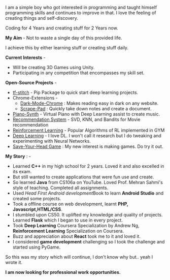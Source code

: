 I am a simple boy who got interested in programming and taught himself programming skills and continues to improve in that. I love the feeling of creating things and self-discovery.

Coding for 4 Years and creating stuff for 2 Years now.

**My Aim** - Not to waste a single day of this provided life. 

I achieve this by either learning stuff or creating stuff daily.

**Current Interests** -

 - Will be creating 3D Games using Unity.
 - Participating in any competition that encompasses my skill set.

**Open-Source Projects** - 

 - [tf-stitch](https://github.com/amifunny/tf-stitch) -  Pip Package to quick start deep learning projects.
 - Chrome-Extensions -
	 - [Dark-Mode-Chrome](https://github.com/amifunny/Dark_Mode_Chrome) : Makes reading easy in dark on any website.
	- [Scrape-Pad](https://github.com/amifunny/Scrape-Pad-Browser-Extension) : Quickly take down notes and create a document.
- [Piano-Synth](https://github.com/amifunny/Piano-Synth) - Virtual Piano with Deep Learning assist to create music.
- [Recommendation System](https://github.com/amifunny/likely) - SVD, KNN, and Bandits for Movie recommendation
- [Reinforcement Learning](https://github.com/amifunny/Reinforce_Adventure) - Popular Algorithms of RL implemented in GYM
- [Deep Learning](https://github.com/amifunny/Deep-Learning-Notebook) - I love DL. I won't call it research but I do tweaking and experimenting with Neural Networks.
- [Save-Your-Head Game](https://github.com/amifunny/Save-Your-Head) : My new interest is making games. Do try it out.
	 

**My Story** : -

 - Learned **C++** in my high school for 2 years. Loved it and also excelled in its exam.
 - But still wanted to create applications that were fun use and create.
 - So learned **Java** from CS106a on YouTube. Loved Prof. Mehran Sahmi's style of teaching. Completed all assignments.
 - Used *Head First Android development*Book  to learn **Android Studio** and created some projects.
 - Took a offline course on web development, learnt **PHP, Javascript,HTML/CSS**.
 - I stumbled upon CS50. It uplifted my knowledge and quality of projects. Learned **Flask** which I began to use in every project.
 - Took **Deep Learning** Coursera Specialization by Andrew Ng, **Reinforcement Learning** Specialization on Coursera.
 - Buzz and appreciation about **React** took me to it and loved it.
 - I considered **game development** challenging so I took the challenge and started using PyGame.

So this was my story which will continue, I don't know why but.. yeah I wrote it.

**I am now looking for professional work opportunities.**
